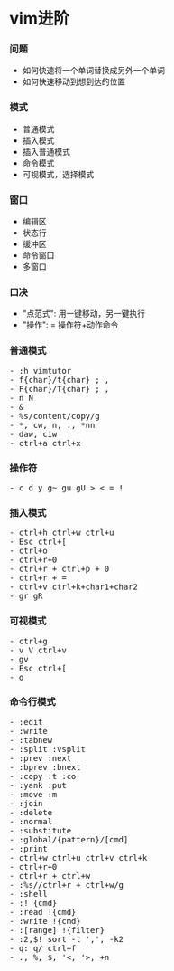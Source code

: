 # vim进阶

### 问题
- 如何快速将一个单词替换成另外一个单词
- 如何快速移动到想到达的位置


### 模式
- 普通模式
- 插入模式
- 插入普通模式
- 命令模式
- 可视模式，选择模式

### 窗口
- 编辑区
- 状态行
- 缓冲区
- 命令窗口
- 多窗口

### 口决
- "点范式": 用一键移动，另一键执行
- "操作": = 操作符+动作命令

### 普通模式

<pre>
- :h vimtutor
- f{char}/t{char} ; ,
- F{char}/T{char} ; ,
- n N
- &
- %s/content/copy/g
- *, cw, n, ., *nn
- daw, ciw
- ctrl+a ctrl+x
</pre>

### 操作符

<pre>
- c d y g~ gu gU > < = !
</pre>

### 插入模式

<pre>
- ctrl+h ctrl+w ctrl+u
- Esc ctrl+[
- ctrl+o
- ctrl+r+0
- ctrl+r + ctrl+p + 0
- ctrl+r + =
- ctrl+v ctrl+k+char1+char2
- gr gR
</pre>


### 可视模式

<pre>
- ctrl+g
- v V ctrl+v
- gv
- Esc ctrl+[
- o
</pre>

### 命令行模式

<pre>
- :edit
- :write
- :tabnew
- :split :vsplit
- :prev :next
- :bprev :bnext
- :copy :t :co
- :yank :put
- :move :m
- :join
- :delete
- :normal
- :substitute
- :global/{pattern}/[cmd]
- :print
- ctrl+w ctrl+u ctrl+v ctrl+k
- ctrl+r+0
- ctrl+r + ctrl+w
- :%s//ctrl+r + ctrl+w/g
- :shell
- :! {cmd}
- :read !{cmd}
- :write !{cmd}
- :[range] !{filter}
- :2,$! sort -t ',', -k2
- q: q/ ctrl+f
- ., %, $, '<, '>, +n
</pre>
